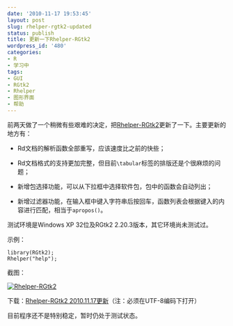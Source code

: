```yaml
---
date: '2010-11-17 19:53:45'
layout: post
slug: rhelper-rgtk2-updated
status: publish
title: 更新一下Rhelper-RGtk2
wordpress_id: '480'
categories:
- R
- 学习中
tags:
- GUI
- RGtk2
- Rhelper
- 图形界面
- 帮助
---
```


前两天做了一个稍微有些艰难的决定，把[Rhelper-RGtk2](http://yixuan.github.com/cn/2010/08/rhelper-rgtk2/)更新了一下。主要更新的地方有：



	
  * Rd文档的解析函数全部重写，应该速度比之前的快些；

	
  * Rd文档格式的支持更加完整，但目前`\tabular`标签的排版还是个很麻烦的问题；

	
  * 新增包选择功能，可以从下拉框中选择软件包，包中的函数会自动列出；

	
  * 新增过滤器功能，在输入框中键入字符串后按回车，函数列表会根据键入的内容进行匹配，相当于`apropos()`。


测试环境是Windows XP 32位及RGtk2 2.20.3版本，其它环境尚未测试过。

示例：

    
    library(RGtk2);
    Rhelper("help");


截图：


[![Rhelper-RGtk2](http://i.imgur.com/hQ3sD.png)](http://i.imgur.com/hQ3sD.png)



下载：[Rhelper-RGtk2 2010.11.17更新](https://bitbucket.org/yixuan/cn/downloads/Rhelper_RGtk2_20101117_uft8.txt)（注：必须在UTF-8编码下打开）

目前程序还不是特别稳定，暂时仍处于测试状态。
